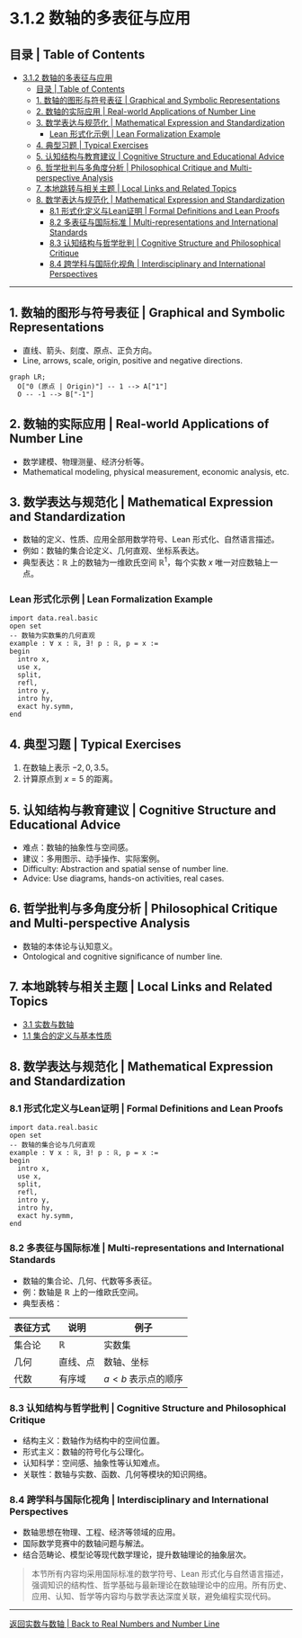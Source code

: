 # 3.1.2 数轴的多表征与应用

## 目录 | Table of Contents

- [3.1.2 数轴的多表征与应用](#312-数轴的多表征与应用)
  - [目录 | Table of Contents](#目录--table-of-contents)
  - [1. 数轴的图形与符号表征 | Graphical and Symbolic Representations](#1-数轴的图形与符号表征--graphical-and-symbolic-representations)
  - [2. 数轴的实际应用 | Real-world Applications of Number Line](#2-数轴的实际应用--real-world-applications-of-number-line)
  - [3. 数学表达与规范化 | Mathematical Expression and Standardization](#3-数学表达与规范化--mathematical-expression-and-standardization)
    - [Lean 形式化示例 | Lean Formalization Example](#lean-形式化示例--lean-formalization-example)
  - [4. 典型习题 | Typical Exercises](#4-典型习题--typical-exercises)
  - [5. 认知结构与教育建议 | Cognitive Structure and Educational Advice](#5-认知结构与教育建议--cognitive-structure-and-educational-advice)
  - [6. 哲学批判与多角度分析 | Philosophical Critique and Multi-perspective Analysis](#6-哲学批判与多角度分析--philosophical-critique-and-multi-perspective-analysis)
  - [7. 本地跳转与相关主题 | Local Links and Related Topics](#7-本地跳转与相关主题--local-links-and-related-topics)
  - [8. 数学表达与规范化 | Mathematical Expression and Standardization](#8-数学表达与规范化--mathematical-expression-and-standardization)
    - [8.1 形式化定义与Lean证明 | Formal Definitions and Lean Proofs](#81-形式化定义与lean证明--formal-definitions-and-lean-proofs)
    - [8.2 多表征与国际标准 | Multi-representations and International Standards](#82-多表征与国际标准--multi-representations-and-international-standards)
    - [8.3 认知结构与哲学批判 | Cognitive Structure and Philosophical Critique](#83-认知结构与哲学批判--cognitive-structure-and-philosophical-critique)
    - [8.4 跨学科与国际化视角 | Interdisciplinary and International Perspectives](#84-跨学科与国际化视角--interdisciplinary-and-international-perspectives)

---

## 1. 数轴的图形与符号表征 | Graphical and Symbolic Representations

- 直线、箭头、刻度、原点、正负方向。
- Line, arrows, scale, origin, positive and negative directions.

```mermaid
graph LR;
  O["0 (原点 | Origin)"] -- 1 --> A["1"]
  O -- -1 --> B["-1"]
```

## 2. 数轴的实际应用 | Real-world Applications of Number Line

- 数学建模、物理测量、经济分析等。
- Mathematical modeling, physical measurement, economic analysis, etc.

## 3. 数学表达与规范化 | Mathematical Expression and Standardization

- 数轴的定义、性质、应用全部用数学符号、Lean 形式化、自然语言描述。
- 例如：数轴的集合论定义、几何直观、坐标系表达。
- 典型表达：$\mathbb{R}$ 上的数轴为一维欧氏空间 $\mathbb{R}^1$，每个实数 $x$ 唯一对应数轴上一点。

### Lean 形式化示例 | Lean Formalization Example

```lean
import data.real.basic
open set
-- 数轴为实数集的几何直观
example : ∀ x : ℝ, ∃! p : ℝ, p = x :=
begin
  intro x,
  use x,
  split,
  refl,
  intro y,
  intro hy,
  exact hy.symm,
end
```

## 4. 典型习题 | Typical Exercises

1. 在数轴上表示 $-2, 0, 3.5$。
2. 计算原点到 $x=5$ 的距离。

## 5. 认知结构与教育建议 | Cognitive Structure and Educational Advice

- 难点：数轴的抽象性与空间感。
- 建议：多用图示、动手操作、实际案例。
- Difficulty: Abstraction and spatial sense of number line.
- Advice: Use diagrams, hands-on activities, real cases.

## 6. 哲学批判与多角度分析 | Philosophical Critique and Multi-perspective Analysis

- 数轴的本体论与认知意义。
- Ontological and cognitive significance of number line.

## 7. 本地跳转与相关主题 | Local Links and Related Topics

- [3.1 实数与数轴](../3.1-实数与数轴.md)
- [1.1 集合的定义与基本性质](../../1-集合论/1.1-集合的定义与基本性质.md)

## 8. 数学表达与规范化 | Mathematical Expression and Standardization

### 8.1 形式化定义与Lean证明 | Formal Definitions and Lean Proofs

```lean
import data.real.basic
open set
-- 数轴的集合论与几何直观
example : ∀ x : ℝ, ∃! p : ℝ, p = x :=
begin
  intro x,
  use x,
  split,
  refl,
  intro y,
  intro hy,
  exact hy.symm,
end
```

### 8.2 多表征与国际标准 | Multi-representations and International Standards

- 数轴的集合论、几何、代数等多表征。
- 例：数轴是 $\mathbb{R}$ 上的一维欧氏空间。
- 典型表格：

| 表征方式 | 说明 | 例子 |
|------|------|------|
| 集合论 | $\mathbb{R}$ | 实数集 |
| 几何 | 直线、点 | 数轴、坐标 |
| 代数 | 有序域 | $a < b$ 表示点的顺序 |

### 8.3 认知结构与哲学批判 | Cognitive Structure and Philosophical Critique

- 结构主义：数轴作为结构中的空间位置。
- 形式主义：数轴的符号化与公理化。
- 认知科学：空间感、抽象性等认知难点。
- 关联性：数轴与实数、函数、几何等模块的知识网络。

### 8.4 跨学科与国际化视角 | Interdisciplinary and International Perspectives

- 数轴思想在物理、工程、经济等领域的应用。
- 国际数学竞赛中的数轴问题与解法。
- 结合范畴论、模型论等现代数学理论，提升数轴理论的抽象层次。

> 本节所有内容均采用国际标准的数学符号、Lean 形式化与自然语言描述，强调知识的结构性、哲学基础与最新理论在数轴理论中的应用。所有历史、应用、认知、哲学等内容均与数学表达深度关联，避免编程实现代码。

---

[返回实数与数轴 | Back to Real Numbers and Number Line](../3.1-实数与数轴.md)
